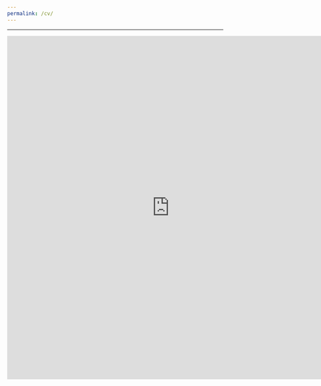 ```yaml
---
permalink: /cv/
---
```


---


<iframe src="https://docs.google.com/viewer?url=https://a2ran.github.io/assets/Ui_Hyun_Cho_Resume.pdf&embedded=true" style="width:150%; height:800px;" frameborder="0"></iframe>

